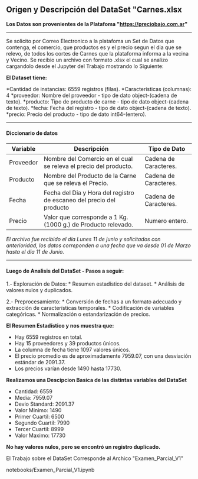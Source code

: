 ## Origen y Descripción del DataSet "Carnes.xlsx

**Los Datos son provenientes de la Platafoma "https://preciobajo.com.ar"**

------------

Se solicito por Correo Electronico a la platafoma un Set de Datos que contenga, el comercio, que productos es y el precio segun el dia que se relevo, de todos los cortes de Carnes que la plataforma informa a la vecina y Vecino. Se recibio un archivo con formato .xlsx el cual se analizo cargandolo desde el Jupyter del Trabajo mostrando lo Siguiente:

**El Dataset tiene:**

*Cantidad de instancias: 6559 registros (filas).
*Características (columnas): 4
    *proveedor: Nombre del proveedor - tipo de dato object-(cadena de texto).
    *producto: Tipo de producto de carne - tipo de dato object-(cadena de texto).
    *fecha: Fecha del registro - tipo de dato object-(cadena de texto).
    *precio: Precio del producto - tipo de dato int64-(entero).

------------

#### Diccionario de datos

| Variable | Descripción | Tipo de Dato |
| ------------ | ------------ | ------------ |
| Proveedor | Nombre del Comercio en el cual se releva el precio del producto. | Cadena de Caracteres. |
| Producto | Nombre del Producto de la Carne que se releva el Precio. | Cadena de Caracteres. |
| Fecha | Fecha del Dia y Hora del registro de escaneo del precio del producto | Cadena de Caracteres. |
| Precio| Valor que corresponde a 1 Kg. (1000 g.) de Producto relevado. | Numero entero. |


*El archivo fue recibido el dia Lunes 11 de junio y solicitados con anterioridad, los datos correponden a una fecha que va desde 01 de Marzo hasta el dia 11 de Junio.*

------------

#### Luego de Analisis  del DataSet - Pasos a seguir:

1.- Exploración de Datos:
    * Resumen estadístico del dataset.
    * Análisis de valores nulos y duplicados.

2.- Preprocesamiento:
    * Conversión de fechas a un formato adecuado y extracción de características temporales.
    * Codificación de variables categóricas.
    * Normalización o estandarización de precios.

**El Resumen Estadístico y nos muestra que:** 

- Hay 6559 registros en total.
- Hay 15 proveedores y 39 productos únicos.
- La columna de fecha tiene 1097 valores únicos.
- El precio promedio es de aproximadamente 7959.07, con una desviación estándar de 2091.37.
- Los precios varían desde 1490 hasta 17730.

**Realizamos una Descipcion Basica de las distintas variables del DataSet**

* Cantidad: 6559
* Media: 7959.07
* Devio Standard: 2091.37 
* Valor Minimo: 1490
* Primer Cuartil: 6500
* Segundo Cuartil: 7990
* Tercer Cuartil: 8999
* Valor Maximo: 17730

**No hay valores nulos, pero se encontró un registro duplicado.**

El Trabajo sobre el DataSet Corresponde al Archico "Examen_Parcial_V1"

notebooks/Examen_Parcial_V1.ipynb